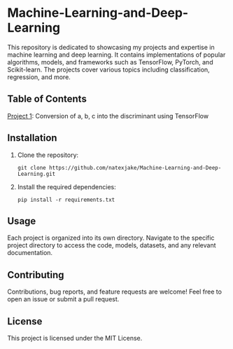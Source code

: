 # Machine-Learning-and-Deep-Learning
This repository is dedicated to showcasing my projects and expertise in machine learning and deep learning. It contains implementations of popular algorithms, models, and frameworks such as TensorFlow, PyTorch, and Scikit-learn. The projects cover various topics including classification, regression, and more.

## Table of Contents

[Project 1](Introduction_To_Deep_Learning_Using_TensorFlow_Speaker_For_GDSC.ipynb): Conversion of a, b, c into the discriminant using TensorFlow

## Installation

1. Clone the repository:

   ```shell
   git clone https://github.com/natexjake/Machine-Learning-and-Deep-Learning.git

2. Install the required dependencies:

   ```shell
   pip install -r requirements.txt
   
## Usage
Each project is organized into its own directory. Navigate to the specific project directory to access the code, models, datasets, and any relevant documentation.

## Contributing
Contributions, bug reports, and feature requests are welcome! Feel free to open an issue or submit a pull request.

## License
This project is licensed under the MIT License.
